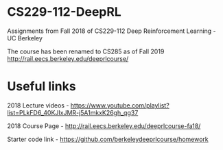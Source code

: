 # CS229-112-DeepRL
Assignments from Fall 2018 of CS229-112 Deep Reinforcement Learning - UC Berkeley

The course has been renamed to CS285 as of Fall 2019
http://rail.eecs.berkeley.edu/deeprlcourse/

# Useful links
2018 Lecture videos - https://www.youtube.com/playlist?list=PLkFD6_40KJIxJMR-j5A1mkxK26gh_qg37

2018 Course Page - http://rail.eecs.berkeley.edu/deeprlcourse-fa18/

Starter code link - https://github.com/berkeleydeeprlcourse/homework
